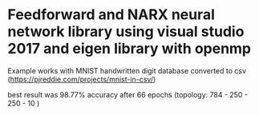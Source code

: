 # Feedforward and NARX neural network library using visual studio 2017 and eigen library with openmp

Example works with MNIST handwritten digit database converted to csv (https://pjreddie.com/projects/mnist-in-csv/)

best result was 98.77% accuracy after 66 epochs (topology: 784 - 250 - 250 - 10 )
